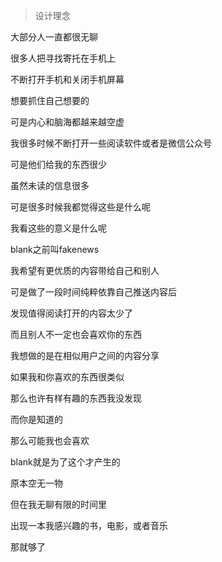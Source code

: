 > 设计理念



大部分人一直都很无聊

很多人把寻找寄托在手机上

不断打开手机和关闭手机屏幕

想要抓住自己想要的

可是内心和脑海都越来越空虚



我很多时候不断打开一些阅读软件或者是微信公众号

可是他们给我的东西很少

虽然未读的信息很多

可是很多时候我都觉得这些是什么呢

我看这些的意义是什么呢



blank之前叫fakenews

我希望有更优质的内容带给自己和别人

可是做了一段时间纯粹依靠自己推送内容后

发现值得阅读打开的内容太少了

而且别人不一定也会喜欢你的东西



我想做的是在相似用户之间的内容分享

如果我和你喜欢的东西很类似

那么也许有样有趣的东西我没发现

而你是知道的

那么可能我也会喜欢



blank就是为了这个才产生的

原本空无一物



但在我无聊有限的时间里

出现一本我感兴趣的书，电影，或者音乐

那就够了